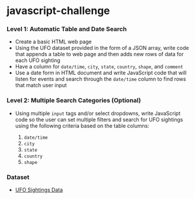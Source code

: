 # javascript-challenge

### Level 1: Automatic Table and Date Search
* Create a basic HTML web page
* Using the UFO dataset provided in the form of a JSON array, write code that appends a table to web page and then adds new rows of data for each UFO sighting
* Have a column for `date/time`, `city`, `state`, `country`, `shape`, and `comment` 
* Use a date form in HTML document and write JavaScript code that will listen for events and search through the `date/time` column to find rows that match user input

### Level 2: Multiple Search Categories (Optional)

* Using multiple `input` tags and/or select dropdowns, write JavaScript code so the user can set multiple filters and search for UFO sightings using the following criteria based on the table columns:

  1. `date/time`
  2. `city`
  3. `state`
  4. `country`
  5. `shape`

### Dataset

* [UFO Sightings Data](StarterCode/static/js/data.js)


